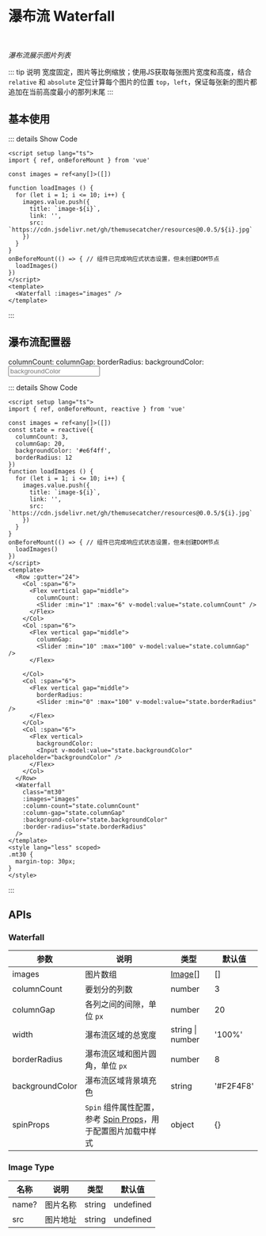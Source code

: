 # 瀑布流 Waterfall

<BackTop />
<Watermark fullscreen content="Vue Amazing UI" />

<br/>

*瀑布流展示图片列表*

::: tip 说明
宽度固定，图片等比例缩放；使用JS获取每张图片宽度和高度，结合 `relative` 和 `absolute` 定位计算每个图片的位置 `top`，`left`，保证每张新的图片都追加在当前高度最小的那列末尾
:::

<script setup lang="ts">
import { ref, onBeforeMount, reactive } from 'vue'

const images = ref<any[]>([])
const state = reactive({
  columnCount: 3,
  columnGap: 20,
  backgroundColor: '#e6f4ff',
  borderRadius: 12
})
function loadImages () {
  for (let i = 1; i <= 10; i++) {
    images.value.push({
      title: `image-${i}`,
      link: '',
      src: `https://cdn.jsdelivr.net/gh/themusecatcher/resources@0.0.5/${i}.jpg`
    })
  }
}
onBeforeMount(() => { // 组件已完成响应式状态设置，但未创建DOM节点
  loadImages()
})
</script>

## 基本使用

<Waterfall :images="images" />

::: details Show Code

```vue
<script setup lang="ts">
import { ref, onBeforeMount } from 'vue'

const images = ref<any[]>([])

function loadImages () {
  for (let i = 1; i <= 10; i++) {
    images.value.push({
      title: `image-${i}`,
      link: '',
      src: `https://cdn.jsdelivr.net/gh/themusecatcher/resources@0.0.5/${i}.jpg`
    })
  }
}
onBeforeMount(() => { // 组件已完成响应式状态设置，但未创建DOM节点
  loadImages()
})
</script>
<template>
  <Waterfall :images="images" />
</template>
```

:::

## 瀑布流配置器

<Row :gutter="24">
  <Col :span="6">
    <Flex vertical gap="middle">
      columnCount:
      <Slider :min="1" :max="6" v-model:value="state.columnCount" />
    </Flex>
  </Col>
  <Col :span="6">
    <Flex vertical gap="middle">
      columnGap:
      <Slider :min="10" :max="100" v-model:value="state.columnGap" />
    </Flex>
    
  </Col>
  <Col :span="6">
    <Flex vertical gap="middle">
      borderRadius:
      <Slider :min="0" :max="100" v-model:value="state.borderRadius" />
    </Flex>
  </Col>
  <Col :span="6">
    <Flex vertical>
      backgroundColor:
      <Input v-model:value="state.backgroundColor" placeholder="backgroundColor" />
    </Flex>
  </Col>
</Row>
<Waterfall
  class="mt30"
  :images="images"
  :column-count="state.columnCount"
  :column-gap="state.columnGap"
  :background-color="state.backgroundColor"
  :border-radius="state.borderRadius"
/>

::: details Show Code

```vue
<script setup lang="ts">
import { ref, onBeforeMount, reactive } from 'vue'

const images = ref<any[]>([])
const state = reactive({
  columnCount: 3,
  columnGap: 20,
  backgroundColor: '#e6f4ff',
  borderRadius: 12
})
function loadImages () {
  for (let i = 1; i <= 10; i++) {
    images.value.push({
      title: `image-${i}`,
      link: '',
      src: `https://cdn.jsdelivr.net/gh/themusecatcher/resources@0.0.5/${i}.jpg`
    })
  }
}
onBeforeMount(() => { // 组件已完成响应式状态设置，但未创建DOM节点
  loadImages()
})
</script>
<template>
  <Row :gutter="24">
    <Col :span="6">
      <Flex vertical gap="middle">
        columnCount:
        <Slider :min="1" :max="6" v-model:value="state.columnCount" />
      </Flex>
    </Col>
    <Col :span="6">
      <Flex vertical gap="middle">
        columnGap:
        <Slider :min="10" :max="100" v-model:value="state.columnGap" />
      </Flex>
      
    </Col>
    <Col :span="6">
      <Flex vertical gap="middle">
        borderRadius:
        <Slider :min="0" :max="100" v-model:value="state.borderRadius" />
      </Flex>
    </Col>
    <Col :span="6">
      <Flex vertical>
        backgroundColor:
        <Input v-model:value="state.backgroundColor" placeholder="backgroundColor" />
      </Flex>
    </Col>
  </Row>
  <Waterfall
    class="mt30"
    :images="images"
    :column-count="state.columnCount"
    :column-gap="state.columnGap"
    :background-color="state.backgroundColor"
    :border-radius="state.borderRadius"
  />
</template>
<style lang="less" scoped>
.mt30 {
  margin-top: 30px;
}
</style>
```

:::

<style lang="less" scoped>
.mt30 {
  margin-top: 30px;
}
</style>

## APIs

### Waterfall

参数 | 说明 | 类型 | 默认值
-- | -- | -- | --
images | 图片数组 | [Image](#image-type)[] | []
columnCount | 要划分的列数 | number | 3
columnGap | 各列之间的间隙，单位 `px` | number | 20
width | 瀑布流区域的总宽度 | string &#124; number | '100%'
borderRadius | 瀑布流区域和图片圆角，单位 `px` | number | 8
backgroundColor | 瀑布流区域背景填充色 | string | '#F2F4F8'
spinProps | `Spin` 组件属性配置，参考 [Spin Props](https://themusecatcher.github.io/vue-amazing-ui/guide/components/spin.html#spin)，用于配置图片加载中样式 | object | {}

### Image Type

名称 | 说明 | 类型 | 默认值
-- | -- | -- | --
name? | 图片名称 | string | undefined
src | 图片地址 | string | undefined
